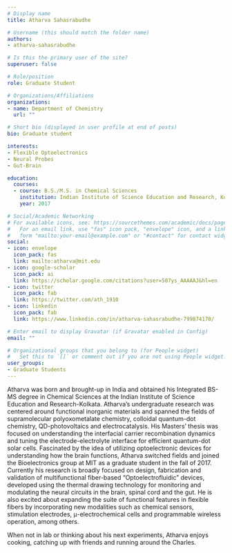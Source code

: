```yaml
---
# Display name
title: Atharva Sahasrabudhe

# Username (this should match the folder name)
authors:
- atharva-sahasrabudhe

# Is this the primary user of the site?
superuser: false

# Role/position
role: Graduate Student

# Organizations/Affiliations
organizations:
- name: Department of Chemistry
  url: ""

# Short bio (displayed in user profile at end of posts)
bio: Graduate student

interests:
- Flexible Optoelectronics
- Neural Probes
- Gut-Brain

education:
  courses:
  - course: B.S./M.S. in Chemical Sciences
    institution: Indian Institute of Science Education and Research, Kolkata
    year: 2017

# Social/Academic Networking
# For available icons, see: https://sourcethemes.com/academic/docs/page-builder/#icons
#   For an email link, use "fas" icon pack, "envelope" icon, and a link in the
#   form "mailto:your-email@example.com" or "#contact" for contact widget.
social:
- icon: envelope
  icon_pack: fas
  link: mailto:atharva@mit.edu
- icon: google-scholar
  icon_pack: ai
  link: https://scholar.google.com/citations?user=507ys_AAAAAJ&hl=en
- icon: twitter
  icon_pack: fab
  link: https://twitter.com/ath_1910
- icon: linkedin
  icon_pack: fab
  link: https://www.linkedin.com/in/atharva-sahasrabudhe-799874170/

# Enter email to display Gravatar (if Gravatar enabled in Config)
email: ""

# Organizational groups that you belong to (for People widget)
#   Set this to `[]` or comment out if you are not using People widget.
user_groups:
- Graduate Students
---
```


Atharva was born and brought-up in India and obtained his Integrated BS-MS degree in Chemical Sciences at the Indian Institute of Science Education and Research-Kolkata. Atharva’s undergraduate research was centered around functional inorganic materials and spanned the fields of supramolecular polyoxometalate chemistry, colloidal quantum-dot chemistry, QD-photovoltaics and electrocatalysis. His Masters’ thesis was focused on understanding the interfacial carrier recombination dynamics and tuning the electrode-electrolyte interface for efficient quantum-dot solar cells. Fascinated by the idea of utilizing optoelectronic devices for understanding how the brain functions, Atharva switched fields and joined the Bioelectronics group at MIT as a graduate student in the fall of 2017. Currently his research is broadly focused on design, fabrication and validation of multifunctional fiber-based “Optoelectrofluidic” devices, developed using the thermal drawing technology for monitoring and modulating the neural circuits in the brain, spinal cord and the gut. He is also excited about expanding the suite of functional features in flexible fibers by incorporating new modalities such as chemical sensors, stimulation electrodes, μ-electrochemical cells and programmable wireless operation, among others.

When not in lab or thinking about his next experiments, Atharva enjoys cooking, catching up with friends and running around the Charles.

